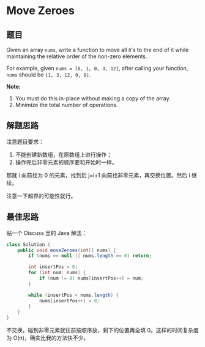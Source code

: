 # Move Zeroes

## 题目

Given an array `nums`, write a function to move all `0`'s to the end of it while maintaining the relative order of the non-zero elements.

For example, given `nums = [0, 1, 0, 3, 12]`, after calling your function, `nums` should be `[1, 3, 12, 0, 0]`.

**Note:**

1. You must do this in-place without making a copy of the array.
2. Minimize the total number of operations.


## 解题思路

注意题目要求：

1. 不能创建新数组，在原数组上进行操作；
2. 操作完后非零元素的顺序要和开始时一样。

那就 i 向前找为 0 的元素，找到后 j=i+1 向前找非零元素，再交换位置。然后 i 继续。

注意一下越界的可能性就行。

## 最佳思路

贴一个 Discuss 里的 Java 解法：

```java
class Solution {
    public void moveZeroes(int[] nums) {
        if (nums == null || nums.length == 0) return;        

        int insertPos = 0;
        for (int num: nums) {
            if (num != 0) nums[insertPos++] = num;
        }        

        while (insertPos < nums.length) {
            nums[insertPos++] = 0;
        }
    }
}
```

不交换，碰到非零元素就往前按顺序放，剩下的位置再全填 0。这样的时间复杂度为 O(n)，确实比我的方法快不少。